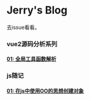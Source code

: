 # Jerry's Blog

去issue看看。

### vue2源码分析系列
#### [01: 全局工具函数解析](https://github.com/JerryYuanJ/vue2-source-study/issues/1)


### js随记
#### [01: 在js中使用OO的思想创建对象](https://github.com/JerryYuanJ/blogs/issues/2)
